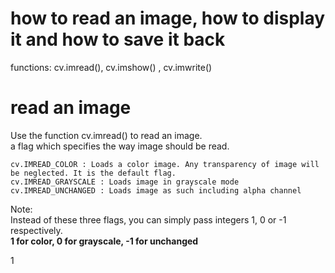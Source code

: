# how to read an image, how to display it and how to save it back  
functions: cv.imread(), cv.imshow() , cv.imwrite()  

# read an image  
Use the function cv.imread() to read an image.    
a flag which specifies the way image should be read.  

    cv.IMREAD_COLOR : Loads a color image. Any transparency of image will be neglected. It is the default flag.
    cv.IMREAD_GRAYSCALE : Loads image in grayscale mode
    cv.IMREAD_UNCHANGED : Loads image as such including alpha channel

Note:  
Instead of these three flags, you can simply pass integers 1, 0 or -1 respectively.  
<b> 1 for color, 0 for grayscale, -1 for unchanged  </b> 
    
1
